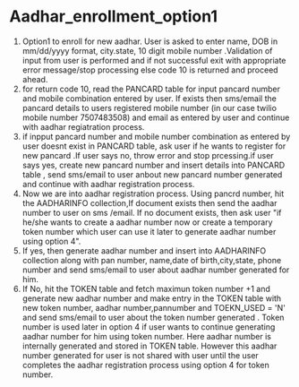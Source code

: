 # Aadhar_enrollment_option1
1) Option1  to enroll for new aadhar. User is asked to enter name, DOB in mm/dd/yyyy format, city.state, 10 digit mobile number .Validation of input from user is performed and if not successful exit with appropriate error message/stop processing  else code 10 is returned and proceed ahead.
2) for return code 10, read the PANCARD table for input pancard number and mobile combination entered by user. If exists then sms/email the pancard details to users registered mobile number (in our case twilio mobile number 7507483508) and email as entered by user  and continue with aadhar regiatration process. 
3) if inpput pancard number and mobile number combination  as entered by user doesnt exist in PANCARD table, ask user if he wants to register for new pancard .If user says no, throw error and stop prcessing.if user says yes, create new pancard number and insert  details into PANCARD table , send sms/email to user anbout new pancard number generated and continue with aadhar registration process.
4) Now we are into aadhar registration process. Using pancrd number, hit the AADHARINFO collection,If document exists then send the aadhar number to user on sms /email. If no document exists, then ask user "if he/she wants to create a aadhar number now or create a temporary token number  which user can use it later to generate aadhar number using option 4".
5) If yes, then generate aadhar number and insert into AADHARINFO collection along with pan number, name,date of birth,city,state, phone number and send sms/email to user about aadhar number generated for him.
6) If No, hit the TOKEN table and fetch maximun token number +1 and generate new aadhar number and make entry in the TOKEN table with new token number, aadhar number,pannumber and TOEKN_USED =  'N' and send sms/email to user about the token number generated . Token number is used later in option 4 if user wants to continue generating aadhar number for him  using token number. Here aadhar number is internally generated and stored in TOKEN table. However this aadhar number generated for user is not shared with user until the user completes the aadhar registration process using option 4 for token number.
